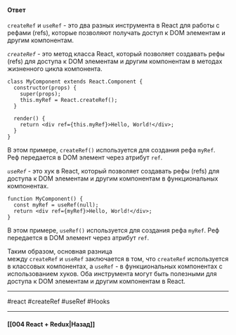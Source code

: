 #### Ответ

`createRef` и `useRef` - это два разных инструмента в React для работы с рефами (refs), которые позволяют получать доступ к DOM элементам и другим компонентам.

*`createRef`* - это метод класса React, который позволяет создавать рефы (refs) для доступа к DOM элементам и другим компонентам в методах жизненного цикла компонента.

```
class MyComponent extends React.Component {
  constructor(props) {
    super(props);
    this.myRef = React.createRef();
  }

  render() {
    return <div ref={this.myRef}>Hello, World!</div>;
  }
}
```

В этом примере, `createRef()` используется для создания рефа `myRef`. Реф передается в DOM элемент через атрибут `ref`.

*`useRef`* - это хук в React, который позволяет создавать рефы (refs) для доступа к DOM элементам и другим компонентам в функциональных компонентах.

```
function MyComponent() {
  const myRef = useRef(null);
  return <div ref={myRef}>Hello, World!</div>;
}
```

В этом примере, `useRef()` используется для создания рефа `myRef`. Реф передается в DOM элемент через атрибут `ref`.

Таким образом, основная разница между `createRef` и `useRef` заключается в том, что `createRef` используется в классовых компонентах, а `useRef` - в функциональных компонентах с использованием хуков. Оба инструмента могут быть полезными для доступа к DOM элементам и другим компонентам в React.

____
#react #createRef #useRef #Hooks 

____

#### [[004 React + Redux|Назад]]